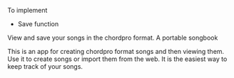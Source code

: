 To implement
- Save function

View and save your songs in the chordpro format. A portable songbook

This is an app for creating chordpro format songs and then viewing them. Use it to create songs or import them from the web. It is the easiest way to keep track of your songs. 